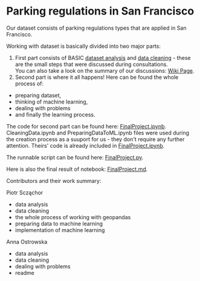 # Parking regulations in San Francisco

Our dataset consists of parking regulations types that are applied in San Francisco. 

Working with dataset is basically divided into two major parts:
1. First part consists of BASIC [dataset analysis](https://gitlab.kis.agh.edu.pl/data-engineering-2022/i12-parking-regulations-in-san-francisco/-/wikis/Dataset-analysis) and [data cleaning](https://gitlab.kis.agh.edu.pl/data-engineering-2022/i12-parking-regulations-in-san-francisco/-/wikis/Cleaning-data---OSM) - these are the small steps that were discussed during consultations.<br>You can also take a look on the summary of our discussions: [Wiki Page](https://gitlab.kis.agh.edu.pl/data-engineering-2022/i12-parking-regulations-in-san-francisco/-/wikis/Meetings-summary).
2. Second part is where it all happens! Here can be found the whole process of:
- preparing dataset, 
- thinking of machine learning, 
- dealing with problems 
- and finally the learning process. 

The code for second part can be found here: [FinalProject.ipynb](https://gitlab.kis.agh.edu.pl/data-engineering-2022/i12-parking-regulations-in-san-francisco/-/blob/main/FinalProject.ipynb). 
<br>CleaningData.ipynb and PreparingDataToML.ipynb files were used during the creation process as a suuport for us - they don't require any further attention. Theirs' code is already included in [FinalProject.ipynb](https://gitlab.kis.agh.edu.pl/data-engineering-2022/i12-parking-regulations-in-san-francisco/-/blob/main/FinalProject.ipynb).

The runnable script can be found here: [FinalProject.py](https://gitlab.kis.agh.edu.pl/data-engineering-2022/i12-parking-regulations-in-san-francisco/-/blob/main/FinalProject.py).

Here is also the final result of notebook: [FinalProject.md](https://gitlab.kis.agh.edu.pl/data-engineering-2022/i12-parking-regulations-in-san-francisco/-/blob/main/FinalProject.md).

Contributors and their work summary:

Piotr Scząchor
- data analysis
- data cleaning 
- the whole process of working with geopandas 
- preparing data to machine learning
- implementation of machine learning

Anna Ostrowska 
- data analysis 
- data cleaning
- dealing with problems
- readme 
